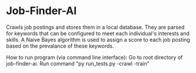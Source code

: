 # Job-Finder-AI
Crawls job postings and stores them in a local database. They are parsed for keywords that can be configured to meet each individual's interests and skills. A Naive Bayes algorithm is used to assign a score to each job posting based on the prevalance of these keywords.

How to run program (via command line interface):
Go to root directory of job-finder-ai. Run command "py run_tests.py -crawl -train"
